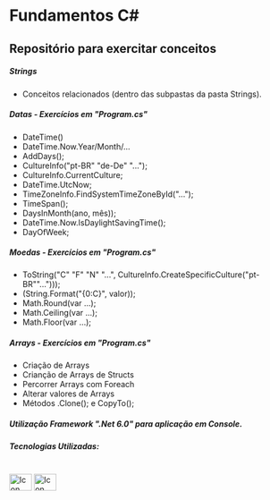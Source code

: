 # Fundamentos C#

## Repositório para exercitar conceitos

##### Strings
- Conceitos relacionados (dentro das subpastas da pasta Strings).

##### Datas - Exercícios em "Program.cs"
- DateTime()
- DateTime.Now.Year/Month/...
- AddDays();
- CultureInfo("pt-BR" "de-De" "...");
- CultureInfo.CurrentCulture;
- DateTime.UtcNow;
- TimeZoneInfo.FindSystemTimeZoneById("...");
- TimeSpan();
- DaysInMonth(ano, mês));
- DateTime.Now.IsDaylightSavingTime();
- DayOfWeek;

##### Moedas - Exercícios em "Program.cs"
- ToString("C" "F" "N" "...", CultureInfo.CreateSpecificCulture("pt-BR""...")));
- (String.Format("{0:C}", valor));
- Math.Round(var ...);
- Math.Ceiling(var ...);
- Math.Floor(var ...);

##### Arrays - Exercícios em "Program.cs"
- Criação de Arrays
- Crianção de Arrays de Structs
- Percorrer Arrays com Foreach
- Alterar valores de Arrays
- Métodos .Clone(); e CopyTo();

##### Utilização Framework ".Net 6.0" para aplicação em Console.

##### Tecnologias Utilizadas:



<div style="display: inline_block"><br> 

  <img align="center" alt="Icon C# C#" height="30" width="40" src="https://cdn.jsdelivr.net/gh/devicons/devicon/icons/csharp/csharp-original.svg" />  
  <img align="center" alt="Icon .net" height="30" width="40" src="https://cdn.jsdelivr.net/gh/devicons/devicon/icons/dotnetcore/dotnetcore-original.svg" />
 
</div>
